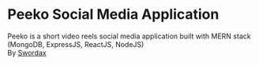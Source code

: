 # Peeko Social Media Application

Peeko is a short video reels social media application built with MERN stack (MongoDB, ExpressJS, ReactJS, NodeJS)<br>
By [Swordax](https://linktr.ee/swordax)<br>
